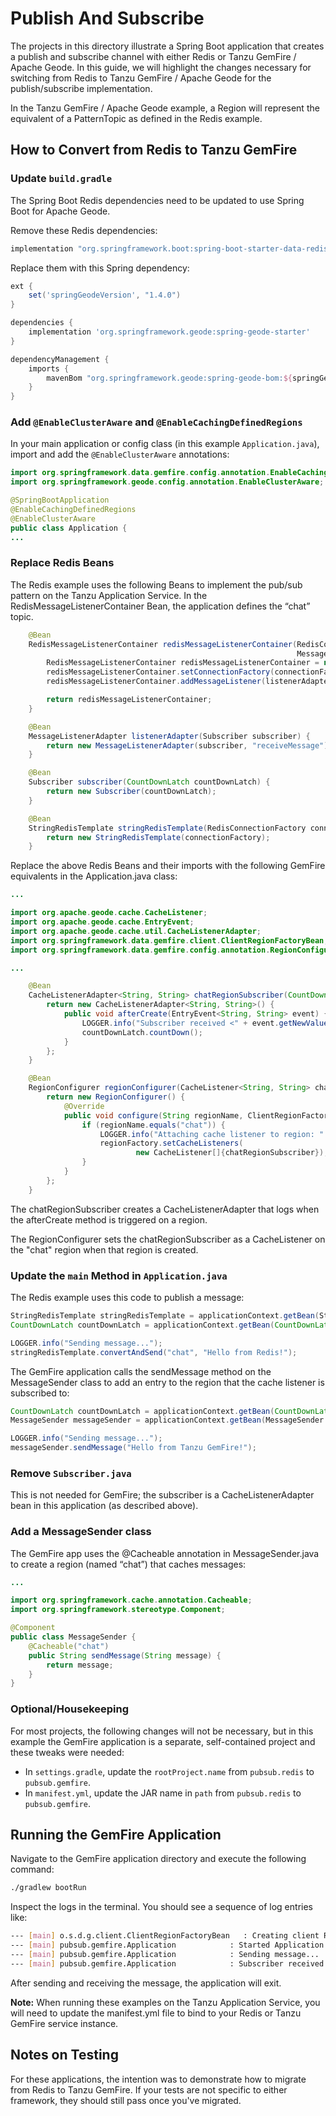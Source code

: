 <!--Copyright (C) 2019-Present Pivotal Software, Inc. All rights reserved.

This program and the accompanying materials are made available under the terms of the under the Apache License, Version
2.0 (the "License”); you may not use this file except in compliance with the License. You may obtain a copy of the
License at

http://www.apache.org/licenses/LICENSE-2.0

Unless required by applicable law or agreed to in writing, software distributed under the License is distributed on an
"AS IS" BASIS, WITHOUT WARRANTIES OR CONDITIONS OF ANY KIND, either express or implied. See the License for the specific
language governing permissions and limitations under the License.-->

# Publish And Subscribe

The projects in this directory illustrate a Spring Boot application that creates a publish and subscribe channel with
either Redis or Tanzu GemFire / Apache Geode. In this guide, we will highlight the changes necessary for switching from Redis to Tanzu GemFire / Apache Geode for the publish/subscribe implementation.

In the Tanzu GemFire / Apache Geode example, a Region will represent the equivalent of a PatternTopic as defined in the Redis example. 


## How to Convert from Redis to Tanzu GemFire

### Update `build.gradle`
The Spring Boot Redis dependencies need to be updated to use Spring Boot for Apache Geode.

Remove these Redis dependencies:

```groovy
implementation "org.springframework.boot:spring-boot-starter-data-redis"
```

Replace them with this Spring dependency:

```groovy
ext {
    set('springGeodeVersion', "1.4.0")
}

dependencies {
    implementation 'org.springframework.geode:spring-geode-starter'
}

dependencyManagement {
    imports {
        mavenBom "org.springframework.geode:spring-geode-bom:${springGeodeVersion}"
    }
}
```

### Add `@EnableClusterAware` and `@EnableCachingDefinedRegions`
In your main application or config class (in this example `Application.java`), import and add the `@EnableClusterAware` 
annotations:

```java
import org.springframework.data.gemfire.config.annotation.EnableCachingDefinedRegions;
import org.springframework.geode.config.annotation.EnableClusterAware;

@SpringBootApplication
@EnableCachingDefinedRegions
@EnableClusterAware
public class Application {
...
```

### Replace Redis Beans
The Redis example uses the following Beans to implement the pub/sub pattern on the Tanzu Application Service. In the
RedisMessageListenerContainer Bean, the application defines the “chat” topic. 

```java
    @Bean
    RedisMessageListenerContainer redisMessageListenerContainer(RedisConnectionFactory connectionFactory,
                                                                MessageListenerAdapter listenerAdapter) {
        RedisMessageListenerContainer redisMessageListenerContainer = new RedisMessageListenerContainer();
        redisMessageListenerContainer.setConnectionFactory(connectionFactory);
        redisMessageListenerContainer.addMessageListener(listenerAdapter, new PatternTopic("chat"));

        return redisMessageListenerContainer;
    }

    @Bean
    MessageListenerAdapter listenerAdapter(Subscriber subscriber) {
        return new MessageListenerAdapter(subscriber, "receiveMessage");
    }

    @Bean
    Subscriber subscriber(CountDownLatch countDownLatch) {
        return new Subscriber(countDownLatch);
    }

    @Bean
    StringRedisTemplate stringRedisTemplate(RedisConnectionFactory connectionFactory) {
        return new StringRedisTemplate(connectionFactory);
    }
```

Replace the above Redis Beans and their imports with the following GemFire equivalents in the Application.java
class:

```java
...

import org.apache.geode.cache.CacheListener;
import org.apache.geode.cache.EntryEvent;
import org.apache.geode.cache.util.CacheListenerAdapter;
import org.springframework.data.gemfire.client.ClientRegionFactoryBean;
import org.springframework.data.gemfire.config.annotation.RegionConfigurer;

...

    @Bean
    CacheListenerAdapter<String, String> chatRegionSubscriber(CountDownLatch countDownLatch) {
        return new CacheListenerAdapter<String, String>() {
            public void afterCreate(EntryEvent<String, String> event) {
                LOGGER.info("Subscriber received <" + event.getNewValue() + ">");
                countDownLatch.countDown();
            }
        };
    }

    @Bean
    RegionConfigurer regionConfigurer(CacheListener<String, String> chatRegionSubscriber) {
        return new RegionConfigurer() {
            @Override
            public void configure(String regionName, ClientRegionFactoryBean<?, ?> regionFactory) {
                if (regionName.equals("chat")) {
                    LOGGER.info("Attaching cache listener to region: " + regionName);
                    regionFactory.setCacheListeners(
                            new CacheListener[]{chatRegionSubscriber});
                }
            }
        };
    }
```

The chatRegionSubscriber creates a CacheListenerAdapter that logs when the afterCreate method is triggered on a
region.  

The RegionConfigurer sets the chatRegionSubscriber as a CacheListener on the "chat" region when that region is
created.


### Update the `main` Method in `Application.java`

The Redis example uses this code to publish a message:

```java
StringRedisTemplate stringRedisTemplate = applicationContext.getBean(StringRedisTemplate.class);
CountDownLatch countDownLatch = applicationContext.getBean(CountDownLatch.class);

LOGGER.info("Sending message...");
stringRedisTemplate.convertAndSend("chat", "Hello from Redis!");
```

The GemFire application calls the sendMessage method on the MessageSender class to add an entry to the region that
the cache listener is subscribed to:

```java
CountDownLatch countDownLatch = applicationContext.getBean(CountDownLatch.class);
MessageSender messageSender = applicationContext.getBean(MessageSender.class);

LOGGER.info("Sending message...");
messageSender.sendMessage("Hello from Tanzu GemFire!");

```

### Remove `Subscriber.java`

This is not needed for GemFire; the subscriber is a CacheListenerAdapter bean in this application (as described above).

### Add a MessageSender class

The GemFire app uses the @Cacheable annotation in MessageSender.java to create a region (named “chat”) that caches
messages:
```java
...

import org.springframework.cache.annotation.Cacheable;
import org.springframework.stereotype.Component;

@Component
public class MessageSender {
    @Cacheable("chat")
    public String sendMessage(String message) {
        return message;
    }
}
```

### Optional/Housekeeping
For most projects, the following changes will not be necessary, but in this example the GemFire application is a
separate, self-contained project and these tweaks were needed:

- In `settings.gradle`, update the `rootProject.name` from `pubsub.redis` to `pubsub.gemfire`.
- In `manifest.yml`, update the JAR name in `path` from `pubsub.redis` to `pubsub.gemfire`.

## Running the GemFire Application
Navigate to the GemFire application directory and execute the following command:
```bash
./gradlew bootRun
```

Inspect the logs in the terminal. You should see a sequence of log entries like:

```bash
--- [main] o.s.d.g.client.ClientRegionFactoryBean   : Creating client Region [Messages]
--- [main] pubsub.gemfire.Application            : Started Application in 2.204 seconds (JVM running for 2.555)
--- [main] pubsub.gemfire.Application            : Sending message...
--- [main] pubsub.gemfire.Application            : Subscriber received <Hello from GemFire!>
```

After sending and receiving the message, the application will exit.

**Note:** When running these examples on the Tanzu Application Service, you will need to update the manifest.yml file to bind to your
Redis or Tanzu GemFire service instance.

## Notes on Testing
For these applications, the intention was to demonstrate how to migrate from Redis to Tanzu GemFire.  If your tests are 
not specific to either framework, they should still pass once you've migrated.